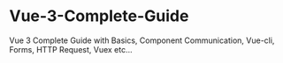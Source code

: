 # Vue-3-Complete-Guide
Vue 3 Complete Guide with Basics, Component Communication, Vue-cli, Forms, HTTP Request, Vuex etc...
